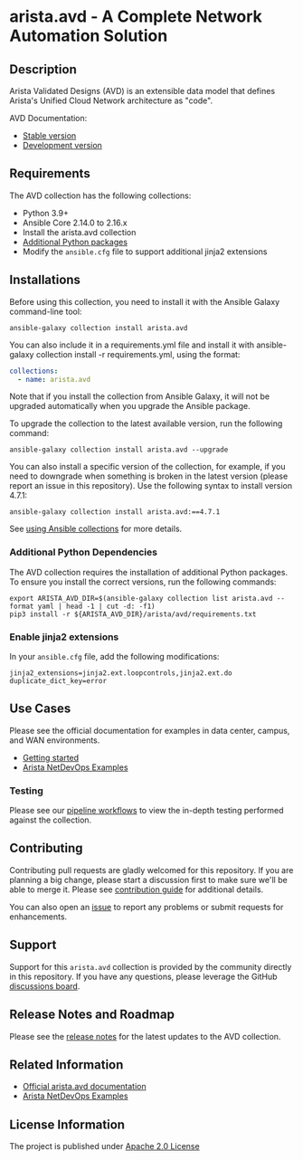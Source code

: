 <!--
  ~ Copyright (c) 2023-2024 Arista Networks, Inc.
  ~ Use of this source code is governed by the Apache License 2.0
  ~ that can be found in the LICENSE file.
  -->

# arista.avd - A Complete Network Automation Solution

## Description

Arista Validated Designs (AVD) is an extensible data model that defines Arista's Unified Cloud Network architecture as "code".

AVD Documentation:

- [Stable version](https://avd.arista.com/stable/)
- [Development version](https://avd.arista.com/devel/)

## Requirements

The AVD collection has the following collections:

- Python 3.9+
- Ansible Core 2.14.0 to 2.16.x
- Install the arista.avd collection
- [Additional Python packages](#additional-python-dependencies)
- Modify the `ansible.cfg` file to support additional jinja2 extensions

## Installations

Before using this collection, you need to install it with the Ansible Galaxy command-line tool:

```shell
ansible-galaxy collection install arista.avd
```

You can also include it in a requirements.yml file and install it with ansible-galaxy collection install -r requirements.yml, using the format:

```yaml
collections:
  - name: arista.avd
```

Note that if you install the collection from Ansible Galaxy, it will not be upgraded automatically when you upgrade the Ansible package.

To upgrade the collection to the latest available version, run the following command:

```shell
ansible-galaxy collection install arista.avd --upgrade
```

You can also install a specific version of the collection, for example, if you need to downgrade when something is broken in the latest version (please report an issue in this repository). Use the following syntax to install version 4.7.1:

```shell
ansible-galaxy collection install arista.avd:==4.7.1
```

See [using Ansible collections](https://docs.ansible.com/ansible/devel/collections_guide/index.html) for more details.

### Additional Python Dependencies

The AVD collection requires the installation of additional Python packages. To ensure you install the correct versions, run the following commands:

```shell
export ARISTA_AVD_DIR=$(ansible-galaxy collection list arista.avd --format yaml | head -1 | cut -d: -f1)
pip3 install -r ${ARISTA_AVD_DIR}/arista/avd/requirements.txt
```

### Enable jinja2 extensions

In your `ansible.cfg` file, add the following modifications:

```shell
jinja2_extensions=jinja2.ext.loopcontrols,jinja2.ext.do
duplicate_dict_key=error
```

## Use Cases

Please see the official documentation for examples in data center, campus, and WAN environments.

- [Getting started](https://avd.arista.com/stable/docs/getting-started/intro-to-ansible-and-avd.html)
- [Arista NetDevOps Examples](https://github.com/aristanetworks/netdevops-examples)

### Testing

Please see our [pipeline workflows](https://github.com/aristanetworks/avd/actions) to view the in-depth testing performed against the collection.

## Contributing

Contributing pull requests are gladly welcomed for this repository. If you are planning a big change, please start a discussion first to make sure we'll be able to merge it. Please see [contribution guide](docs/contribution/overview.md) for additional details.

You can also open an [issue](https://github.com/aristanetworks/avd/issues) to report any problems or submit requests for enhancements.

## Support

Support for this `arista.avd` collection is provided by the community directly in this repository. If you have any questions, please leverage the GitHub [discussions board](https://github.com/aristanetworks/avd/discussions).

## Release Notes and Roadmap

Please see the [release notes](https://github.com/aristanetworks/avd/releases) for the latest updates to the AVD collection.

## Related Information

- [Official arista.avd documentation](https://avd.arista.com)
- [Arista NetDevOps Examples](https://github.com/aristanetworks/netdevops-examples)

## License Information

The project is published under [Apache 2.0 License]([./LICENSE](https://github.com/aristanetworks/avd/blob/devel/ansible_collections/arista/avd/LICENSE))
